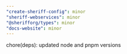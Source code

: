 ```yaml
---
"create-sheriff-config": minor
"sheriff-webservices": minor
"@sherifforg/types": minor
"docs-website": minor
---
```


chore(deps): updated node and pnpm versions
